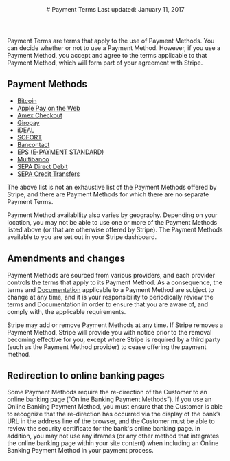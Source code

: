 <header id="stripe">
# Payment Terms
Last updated: January 11, 2017
</header>
<section>

Payment Terms are terms that apply to the use of Payment Methods. You can decide whether or not to use a Payment Method. However, if you use a Payment Method, you accept and agree to the terms applicable to that Payment Method, which will form part of your agreement with Stripe. 

## Payment Methods

* [Bitcoin](/bitcoin/legal)
* [Apple Pay on the Web](/apple-pay/legal)
* [Amex Checkout](/amex-express-checkout/legal)
* [Giropay](/giropay/legal)
* [iDEAL](/ideal/legal)
* [SOFORT](/sofort/legal)
* [Bancontact](/bancontact/legal)
* [EPS (E-PAYMENT STANDARD)](/eps/legal)
* [Multibanco](/multibanco/legal)
* [SEPA Direct Debit](/sepa-direct-debit/legal)
* [SEPA Credit Transfers](/sepa-credit-transfers/legal)

The above list is not an exhaustive list of the Payment Methods offered by Stripe, and there are Payment Methods for which there are no separate Payment Terms.

Payment Method availability also varies by geography. Depending on your location, you may not be able to use one or more of the Payment Methods listed above (or that are otherwise offered by Stripe). The Payment Methods available to you are set out in your Stripe dashboard.

## Amendments and changes

Payment Methods are sourced from various providers, and each provider controls the terms that apply to its Payment Method. As a consequence, the terms and [Documentation](https://stripe.com/docs) applicable to a Payment Method are subject to change at any time, and it is your responsibility to periodically review the terms and Documentation in order to ensure that you are aware of, and comply with, the applicable requirements.

Stripe may add or remove Payment Methods at any time. If Stripe removes a Payment Method, Stripe will provide you with notice prior to the removal becoming effective for you, except where Stripe is required by a third party (such as the Payment Method provider) to cease offering the payment method.

## Redirection to online banking pages

Some Payment Methods require the re-direction of the Customer to an online banking page (“Online Banking Payment Methods”). If you use an Online Banking Payment Method, you must ensure that the Customer is able to recognize that the re-direction has occurred via the display of the bank’s URL in the address line of the browser, and the Customer must be able to review the security certificate for the bank's online banking page. In addition, you may not use any iframes (or any other method that integrates the online banking page within your site content) when including an Online Banking Payment Method in your payment process.
</section>
